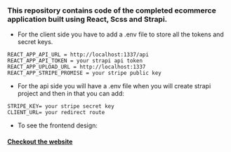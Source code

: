 ### This repository contains code of the completed ecommerce application built using React, Scss and Strapi.

* For the client side you have to add a .env file to store all the tokens and secret keys.
```
REACT_APP_API_URL = http://localhost:1337/api 
REACT_APP_API_TOKEN = your strapi api token
REACT_APP_UPLOAD_URL = http://localhost:1337
REACT_APP_STRIPE_PROMISE = your stripe public key
```

* For the api side you will have a .env file when you will create strapi project and then in that you can add:
```
STRIPE_KEY= your stripe secret key
CLIENT_URL= your redirect route
```

* To see the frontend design:
#### [Checkout the website](https://magnifacio.netlify.app) ####
